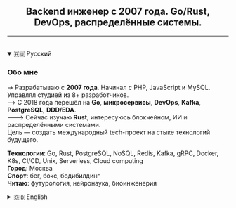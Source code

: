 <h2 align="center">Backend инженер с 2007 года. Go/Rust, DevOps, распределённые системы.</h2>

---
</br>

<details open>
<summary>🇷🇺 Русский</summary>

### Обо мне
-> Разрабатываю с **2007 года**. Начинал с PHP, JavaScript и MySQL. Управлял студией из 8+ разработчиков.  
--> С 2018 года перешёл на **Go**, **микросервисы**, **DevOps**, **Kafka**, **PostgreSQL**, **DDD/EDA**.  
---> Сейчас изучаю **Rust**, интересуюсь блокчейном, ИИ и распределёнными системами.  
Цель — создать международный tech-проект на стыке технологий будущего.

**Технологии**: Go, Rust, PostgreSQL, NoSQL, Redis, Kafka, gRPC, Docker, K8s, CI/CD, Unix, Serverless, Cloud computing</br>
**Город**: Москва  
**Спорт**: бег, бокс, бодибилдинг  
**Читаю**: футурология, нейронаука, биоинженерия

</details>

<details>
<summary>🇬🇧 English</summary>

### About Me
I've been developing since **2007**, starting with PHP, JavaScript, and MySQL.  
I ran a small dev studio with 8+ engineers.  
Since 2018, I've fully transitioned to **Go**, **microservices**, **DevOps**, **Kafka**, **PostgreSQL**, and **DDD/EDA**.  
Now learning **Rust**, researching blockchain, AI, and distributed systems.  
My goal: to build a global tech product at the intersection of future technologies.

**Tech stack**: Go, Rust, PostgreSQL, NoSQL, Redis, Kafka, gRPC, Docker, K8s, CI/CD, Unix, Serverless, Cloud computing  
**Location**: Moscow  
**Sports**: running, boxing, bodybuilding  
**Reading**: futurism, neuroscience, bioengineering

</details>
